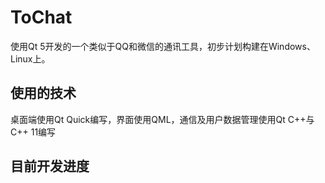 # ToChat
 使用Qt 5开发的一个类似于QQ和微信的通讯工具，初步计划构建在Windows、Linux上。
## 使用的技术
桌面端使用Qt Quick编写，界面使用QML，通信及用户数据管理使用Qt C++与C++ 11编写
## 目前开发进度
